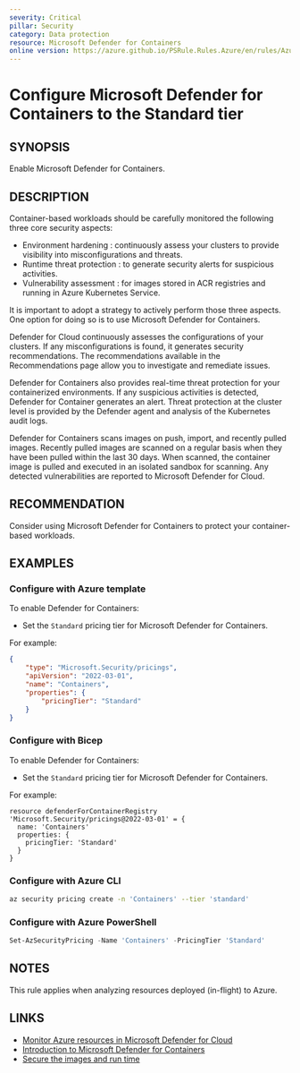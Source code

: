 ```yaml
---
severity: Critical
pillar: Security
category: Data protection
resource: Microsoft Defender for Containers
online version: https://azure.github.io/PSRule.Rules.Azure/en/rules/Azure.Defender.Containers/
---
```


# Configure Microsoft Defender for Containers to the Standard tier

## SYNOPSIS

Enable Microsoft Defender for Containers.

## DESCRIPTION

Container-based workloads should be carefully monitored the following three core security aspects:

- Environment hardening : continuously assess your clusters to provide visibility into misconfigurations and threats.
- Runtime threat protection : to generate security alerts for suspicious activities.
- Vulnerability assessment : for images stored in ACR registries and running in Azure Kubernetes Service.

It is important to adopt a strategy to actively perform those three aspects.
One option for doing so is to use Microsoft Defender for Containers.

Defender for Cloud continuously assesses the configurations of your clusters.
If any misconfigurations is found, it generates security recommendations.
The recommendations available in the Recommendations page allow you to investigate and remediate issues.

Defender for Containers also provides real-time threat protection for your containerized environments.
If any suspicious activities is detected, Defender for Container generates an alert.
Threat protection at the cluster level is provided by the Defender agent and analysis of the Kubernetes audit logs.

Defender for Containers scans images on push, import, and recently pulled images.
Recently pulled images are scanned on a regular basis when they have been pulled within the last 30 days.
When scanned, the container image is pulled and executed in an isolated sandbox for scanning.
Any detected vulnerabilities are reported to Microsoft Defender for Cloud.

## RECOMMENDATION

Consider using Microsoft Defender for Containers to protect your container-based workloads.

## EXAMPLES

### Configure with Azure template

To enable Defender for Containers:

- Set the `Standard` pricing tier for Microsoft Defender for Containers.

For example:

```json
{
    "type": "Microsoft.Security/pricings",
    "apiVersion": "2022-03-01",
    "name": "Containers",
    "properties": {
        "pricingTier": "Standard"
    }
}
```

### Configure with Bicep

To enable Defender for Containers:

- Set the `Standard` pricing tier for Microsoft Defender for Containers.

For example:

```bicep
resource defenderForContainerRegistry 'Microsoft.Security/pricings@2022-03-01' = {
  name: 'Containers'
  properties: {
    pricingTier: 'Standard'
  }
}
```

### Configure with Azure CLI

```bash
az security pricing create -n 'Containers' --tier 'standard'
```

### Configure with Azure PowerShell

```powershell
Set-AzSecurityPricing -Name 'Containers' -PricingTier 'Standard'
```

## NOTES

This rule applies when analyzing resources deployed (in-flight) to Azure.

## LINKS

- [Monitor Azure resources in Microsoft Defender for Cloud](https://docs.microsoft.com/azure/architecture/framework/security/monitor-resources#containers)
- [Introduction to Microsoft Defender for Containers](https://docs.microsoft.com/azure/defender-for-cloud/defender-for-containers-introduction)
- [Secure the images and run time](https://docs.microsoft.com/azure/aks/operator-best-practices-container-image-management#secure-the-images-and-run-time)
